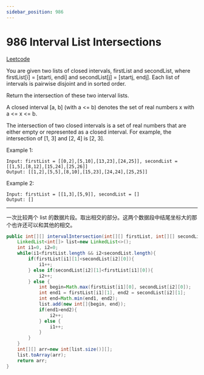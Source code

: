 ```yaml
---
sidebar_position: 986
---
```


# 986 Interval List Intersections

[Leetcode](https://leetcode.com/problems/interval-list-intersections/)

You are given two lists of closed intervals, firstList and secondList, where firstList[i] = [starti, endi] and secondList[j] = [startj, endj]. Each list of intervals is pairwise disjoint and in sorted order.

Return the intersection of these two interval lists.

A closed interval [a, b] (with a <= b) denotes the set of real numbers x with a <= x <= b.

The intersection of two closed intervals is a set of real numbers that are either empty or represented as a closed interval. For example, the intersection of [1, 3] and [2, 4] is [2, 3].

 

Example 1:

```
Input: firstList = [[0,2],[5,10],[13,23],[24,25]], secondList = [[1,5],[8,12],[15,24],[25,26]]
Output: [[1,2],[5,5],[8,10],[15,23],[24,24],[25,25]]
```
Example 2:
```
Input: firstList = [[1,3],[5,9]], secondList = []
Output: []
```

---

一次比较两个 list 的数据片段。取出相交的部分。这两个数据段中结尾坐标大的那个也许还可以和其他的相交。


```java
public int[][] intervalIntersection(int[][] firstList, int[][] secondList) {
    LinkedList<int[]> list=new LinkedList<>();
    int i1=0, i2=0;
    while(i1<firstList.length && i2<secondList.length){
        if(firstList[i1][1]<secondList[i2][0]){
            i1++;
        } else if(secondList[i2][1]<firstList[i1][0]){
            i2++;
        } else {
            int begin=Math.max(firstList[i1][0], secondList[i2][0]);
            int end1 = firstList[i1][1], end2 = secondList[i2][1];
            int end=Math.min(end1, end2);
            list.add(new int[]{begin, end});
            if(end1>end2){
                i2++;
            } else {
                i1++;
            }
        }
    }
    int[][] arr=new int[list.size()][];
    list.toArray(arr);
    return arr;
}
```